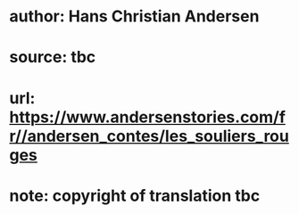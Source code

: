 # author: Hans Christian Andersen
# source: tbc
# url: https://www.andersenstories.com/fr//andersen_contes/les_souliers_rouges
# note: copyright of translation tbc


